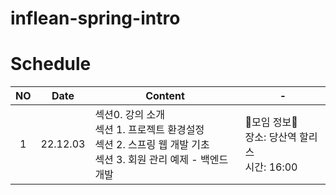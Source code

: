 # inflean-spring-intro

# Schedule

| NO  |   Date   | Content                                                                                                              | -                                                 |
| :-: | :------: | -------------------------------------------------------------------------------------------------------------------- | ------------------------------------------------- |
|  1  | 22.12.03 | 섹션0. 강의 소개<br>섹션 1. 프로젝트 환경설정<br>섹션 2. 스프링 웹 개발 기초<br>섹션 3. 회원 관리 예제 - 백엔드 개발 | 🫥모임 정보🫥<br>장소: 당산역 할리스<br>시간: 16:00 |
